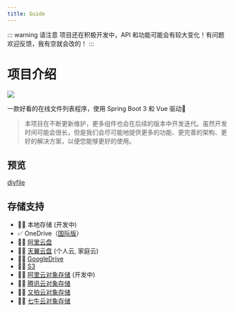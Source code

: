 ```yaml
---
title: Guide
---
```


::: warning 请注意
项目还在积极开发中，API 和功能可能会有较大变化！有问题欢迎反馈，我有空就会改的！
:::

# 项目介绍

[![](https://img.shields.io/badge/%E5%BC%80%E5%8F%91%E8%BF%9B%E5%BA%A6-%E5%BC%80%E5%8F%91%E4%B8%AD-brightgreen?style=flat-square)]()

一款好看的在线文件列表程序，使用 Spring Boot 3 和 Vue 驱动:rocket:


> 本项目在不断更新维护，更多组件也会在后续的版本中开发迭代。虽然开发时间可能会很长，但是我们会尽可能地提供更多的功能、更完善的架构、更好的解决方案，以便您能够更好的使用。

## 预览

[diyfile](https://demo.besscroft.com) <Badge type="tip" text="^0.1.8" />

## 存储支持

- :technologist: 本地存储 (开发中)
- :white_check_mark: OneDrive（[国际版](https://www.office.com/)）
- :technologist: [阿里云盘](https://www.aliyundrive.com/)
- :technologist: [天翼云盘](https://cloud.189.cn) (个人云, 家庭云)
- :technologist: [GoogleDrive](https://drive.google.com/)
- :technologist: [S3](https://aws.amazon.com/cn/s3/)
- :technologist: [阿里云对象存储](https://www.aliyun.com/product/oss) (开发中)
- :technologist: [腾讯云对象存储](https://cloud.tencent.com/product/cos)
- :technologist: [又拍云对象存储](https://www.upyun.com/products/file-storage)
- :technologist: [七牛云对象存储](https://www.qiniu.com/products/kodo)
